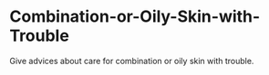 # Combination-or-Oily-Skin-with-Trouble
Give advices about care for combination or oily skin with trouble.
